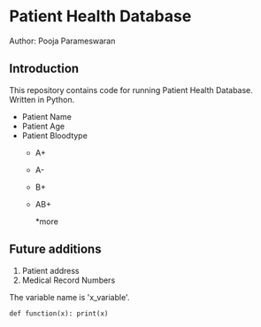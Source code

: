 # Patient Health Database

Author: Pooja Parameswaran

## Introduction
This repository contains code for running Patient Health Database.  
Written in Python.
+ Patient Name
+ Patient Age
+ Patient Bloodtype
    - A+
    - A-
    - B+
    - AB+
        
        *more
        
## Future additions
1. Patient address
2. Medical Record Numbers

The variable name is 'x_variable'.

`
def function(x):
    print(x)
   `
